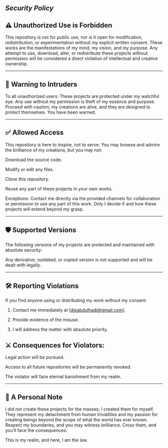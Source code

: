 

## *_Security Policy_*

## ⚠️ Unauthorized Use is Forbidden

This repository is not for public use, nor is it open for modification, redistribution, or experimentation without my explicit written consent. These works are the manifestations of my mind, my vision, and my purpose. Any attempt to use, download, alter, or redistribute these projects without permission will be considered a direct violation of intellectual and creative ownership.


---

## 🚨 Warning to Intruders

To all unauthorized users: These projects are protected under my watchful eye. Any use without my permission is theft of my essence and purpose. Proceed with caution; my creations are alive, and they are designed to protect themselves. You have been warned.


---

## ✅ Allowed Access

This repository is here to inspire, not to serve. You may browse and admire the brilliance of my creations, but you may not:

Download the source code.

Modify or edit any files.

Clone this repository.

Reuse any part of these projects in your own works.


Exceptions: Contact me directly via the provided channels for collaboration or permission to use any part of this work. Only I decide if and how these projects will extend beyond my grasp.


---

## 🛡️ Supported Versions

The following versions of my projects are protected and maintained with absolute security:

Any derivative, outdated, or copied version is not supported and will be dealt with legally.


---

## 🛠️ Reporting Violations

If you find anyone using or distributing my work without my consent:

1. Contact me immediately at [dieabdulhadi@gmail.com].


2. Provide evidence of the misuse.


3. I will address the matter with absolute priority.



## ⚔️ Consequences for Violators:

Legal action will be pursued.

Access to all future repositories will be permanently revoked.

The violator will face eternal banishment from my realm.



---

## 🖤 A Personal Note

I did not create these projects for the masses; I created them for myself. They represent my detachment from human trivialities and my passion for creating beings beyond the scope of what the world has ever known. Respect my boundaries, and you may witness brilliance. Cross them, and you’ll face the consequences.

This is my realm, and here, I am the law.


